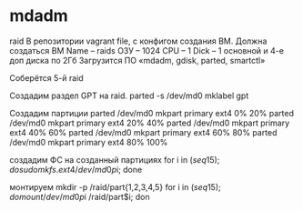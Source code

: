 # mdadm
raid
В репозитории vagrant file, с конфигом создания ВМ.
Должна создаться ВМ 
Name – raids
ОЗУ – 1024
CPU – 1 
Dick – 1 основной и 4-е доп диска по 2Гб
Загрузится ПО «mdadm,  gdisk, parted, smartctl»

Соберётся 5-й raid

Создадим раздел GPT на raid.
parted -s /dev/md0 mklabel gpt

Создадим партиции 
parted /dev/md0 mkpart primary ext4 0% 20%
parted /dev/md0 mkpart primary ext4 20% 40%
parted /dev/md0 mkpart primary ext4 40% 60%
parted /dev/md0 mkpart primary ext4 60% 80%
parted /dev/md0 mkpart primary ext4 80% 100%

создадим ФС на созданный партициях
for i in $(seq 1 5); do sudo mkfs.ext4 /dev/md0p$i; done

монтируем
mkdir -p /raid/part{1,2,3,4,5}
for i in $(seq 1 5); do mount /dev/md0p$i /raid/part$i; don 

